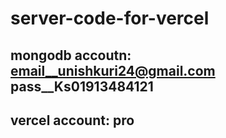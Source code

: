 # server-code-for-vercel
## mongodb accoutn: email__unishkuri24@gmail.com  pass__Ks01913484121

## vercel account: pro
